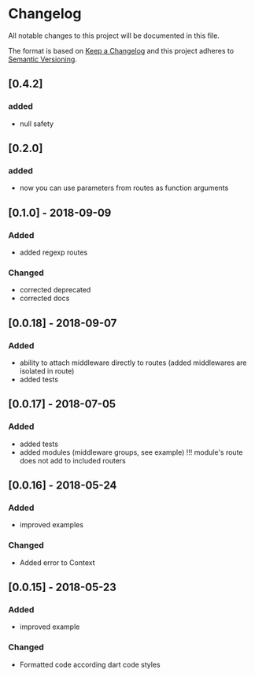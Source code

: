 # Changelog
All notable changes to this project will be documented in this file.

The format is based on [Keep a Changelog](https://keepachangelog.com/en/1.0.0/)
and this project adheres to [Semantic Versioning](https://semver.org/spec/v2.0.0.html).

## [0.4.2]

### added
- null safety

## [0.2.0]

### added
- now you can use parameters from routes as function arguments

## [0.1.0] - 2018-09-09

### Added
- added regexp routes

### Changed
- corrected deprecated
- corrected docs

## [0.0.18] - 2018-09-07
### Added 
- ability to attach middleware directly to routes (added middlewares are isolated in route)
- added tests

## [0.0.17] - 2018-07-05
### Added
- added tests
- added modules (middleware groups, see example) !!! module's route does not add to included routers

## [0.0.16] - 2018-05-24
### Added
- improved examples

### Changed
- Added error to Context

## [0.0.15] - 2018-05-23
### Added
- improved example

### Changed
- Formatted code according dart code styles


